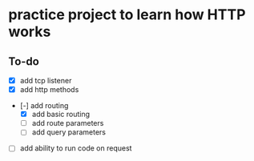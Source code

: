 # practice project to learn how HTTP works

## To-do

- [x] add tcp listener
- [x] add http methods
- [-] add routing
  - [x] add basic routing
  - [ ] add route parameters
  - [ ] add query parameters
- [ ] add ability to run code on request
